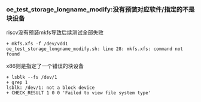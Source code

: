 ### oe_test_storage_longname_modify:没有预装对应软件/指定的不是块设备

riscv没有预装mkfs导致后续测试全部失败

```
+ mkfs.xfs -f /dev/vdd1
oe_test_storage_longname_modify.sh: line 28: mkfs.xfs: command not found
```

x86则是指定了一个错误的块设备

```
+ lsblk --fs /dev/1
+ grep 1
lsblk: /dev/1: not a block device
+ CHECK_RESULT 1 0 0 'Failed to view file system type'
```

